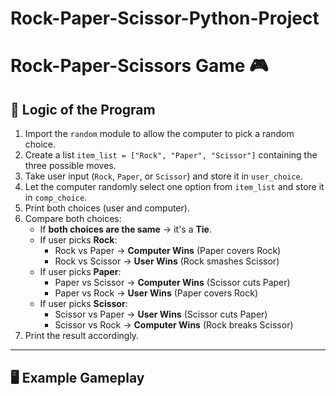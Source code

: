 # Rock-Paper-Scissor-Python-Project
# Rock-Paper-Scissors Game 🎮

## 📌 Logic of the Program
1. Import the `random` module to allow the computer to pick a random choice.
2. Create a list `item_list = ["Rock", "Paper", "Scissor"]` containing the three possible moves.
3. Take user input (`Rock`, `Paper`, or `Scissor`) and store it in `user_choice`.
4. Let the computer randomly select one option from `item_list` and store it in `comp_choice`.
5. Print both choices (user and computer).
6. Compare both choices:
   - If **both choices are the same** → it's a **Tie**.
   - If user picks **Rock**:
     - Rock vs Paper → **Computer Wins** (Paper covers Rock)
     - Rock vs Scissor → **User Wins** (Rock smashes Scissor)
   - If user picks **Paper**:
     - Paper vs Scissor → **Computer Wins** (Scissor cuts Paper)
     - Paper vs Rock → **User Wins** (Paper covers Rock)
   - If user picks **Scissor**:
     - Scissor vs Paper → **User Wins** (Scissor cuts Paper)
     - Scissor vs Rock → **Computer Wins** (Rock breaks Scissor)
7. Print the result accordingly.

---

## 🖥️ Example Gameplay

